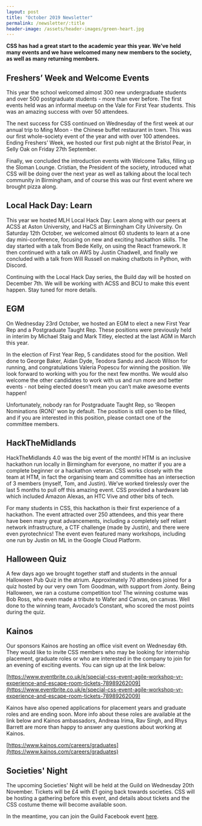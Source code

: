 ```yaml
---
layout: post
title: "October 2019 Newsletter"
permalink: /newsletter/:title
header-image: /assets/header-images/green-heart.jpg
---
```


**CSS has had a great start to the academic year this year. We’ve held many events and we have welcomed many new members to the society, as well as many returning members.**

## Freshers’ Week and Welcome Events
This year the school welcomed almost 300 new undergraduate students and over 500 postgraduate students - more than ever before. The first events held was an informal meetup on the Vale for First Year students. This was an amazing success with over 50 attendees. 

The next success for CSS continued on Wednesday of the first week at our annual trip to Ming Moon - the Chinese buffet restaurant in town. This was our first whole-society event of the year and with over 100 attendees. Ending Freshers’ Week, we hosted our first pub night at the Bristol Pear, in Selly Oak on Friday 27th September. 

Finally, we concluded the introduction events with Welcome Talks, filling up the Sloman Lounge. Cristian, the President of the society, introduced what CSS will be doing over the next year as well as talking about the local tech community in Birmingham, and of course this was our first event where we brought pizza along.

## Local Hack Day: Learn
This year we hosted MLH Local Hack Day: Learn along with our peers at ACSS at Aston University, and HaCS at Birmingham City University. On Saturday 12th October, we welcomed almost 60 students to learn at a one day mini-conference, focusing on new and exciting hackathon skills. The day started with a talk from Bede Kelly, on using the React framework. It then continued with a talk on AWS by Justin Chadwell, and finally we concluded with a talk from Will Russell on making chatbots in Python, with Discord. 

Continuing with the Local Hack Day series, the Build day will be hosted on December 7th. We will be working with ACSS and BCU to make this event happen. Stay tuned for more details.

## EGM
On Wednesday 23rd October, we hosted an EGM to elect a new First Year Rep and a Postgraduate Taught Rep. These positions were previously held in interim by Michael Staig and Mark Titley, elected at the last AGM in March this year. 

In the election of First Year Rep, 5 candidates stood for the position. Well done to George Baker, Aidan Dyde, Teodora Sandu and Jacob Wilson for running, and congratulations Valeria Popescu for winning the position. We look forward to working with you for the next few months. We would also welcome the other candidates to work with us and run more and better events - not being elected doesn’t mean you can’t make awesome events happen!

Unfortunately, nobody ran for Postgraduate Taught Rep, so ‘Reopen Nominations (RON)’ won by default. The position is still open to be filled, and if you are interested in this position, please contact one of the committee members. 

## HackTheMidlands
HackTheMidlands 4.0 was the big event of the month! HTM is an inclusive hackathon run locally in Birmingham for everyone, no matter if you are a complete beginner or a hackathon veteran. CSS works closely with the team at HTM, in fact the organising team and committee has an intersection of 3 members (myself, Tom, and Justin). We’ve worked tirelessly over the last 5 months to pull off this amazing event. CSS provided a hardware lab which included Amazon Alexas, an HTC Vive and other bits of tech.

For many students in CSS, this hackathon is their first experience of a hackathon. The event attracted over 250 attendees, and this year there have been many great advancements, including a completely self reliant network infrastructure, a CTF challenge (made by Justin), and there were even pyrotechnics! The event even featured many workshops, including one run by Justin on ML in the Google Cloud Platform.

## Halloween Quiz
A few days ago we brought together staff and students in the annual Halloween Pub Quiz in the atrium. Approximately 70 attendees joined for a quiz hosted by our very own Tom Goodman, with support from Jonty. Being Halloween, we ran a costume competition too! The winning costume was Bob Ross, who even made a tribute to Wafer and Canvas, on canvas. Well done to the winning team, Avocado’s Constant, who scored the most points during the quiz.

## Kainos
Our sponsors Kainos are hosting an office visit event on Wednesday 6th. They would like to invite CSS members who may be looking for internship placement, graduate roles or who are interested in the company to join for an evening of exciting events. You can sign up at the link below:

[https://www.eventbrite.co.uk/e/special-css-event-agile-workshop-vr-experience-and-escape-room-tickets-78989262009](https://www.eventbrite.co.uk/e/special-css-event-agile-workshop-vr-experience-and-escape-room-tickets-78989262009)

Kainos have also opened applications for placement years and graduate roles and are ending soon. More info about these roles are available at the link below and Kainos ambassadors, Andreaa Irima, Rav Singh, and Rhys Barrett are more than happy to answer any questions about working at Kainos.

[https://www.kainos.com/careers/graduates](https://www.kainos.com/careers/graduates)

## Societies' Night
The upcoming Societies' Night will be held at the Guild on Wednesday 20th November. Tickets will be £4 with £1 going back towards societies. CSS will be hosting a gathering before this event, and details about tickets and the CSS costume theme will become available soon. 

In the meantime, you can join the Guild Facebook event [here](https://www.facebook.com/events/806462179789020/).


